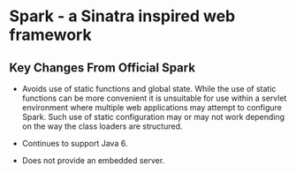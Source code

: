 Spark - a Sinatra inspired web framework
==============================================

Key Changes From Official Spark
-------------------------------

 * Avoids use of static functions and global state. While the use of static functions can be more convenient it is unsuitable for use within a servlet
environment where multiple web applications may attempt to configure Spark. Such use of static configuration may or may not work depending on the way the class loaders are structured.

 * Continues to support Java 6.

 * Does not provide an embedded server.